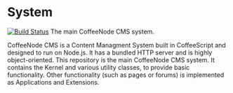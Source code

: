 # System
[![Build Status](https://travis-ci.org/CoffeeNode-CMS/System.svg?branch=master)](https://travis-ci.org/CoffeeNode-CMS/System)
The main CoffeeNode CMS system.

CoffeeNode CMS is a Content Managment System built in CoffeeScript and designed to run on Node.js.
It has a bundled HTTP server and is highly object-oriented.
This repository is the main CoffeeNode CMS system. It contains the Kernel and various utility classes, to provide basic functionality.
Other functionality (such as pages or forums) is implemented as Applications and Extensions.
